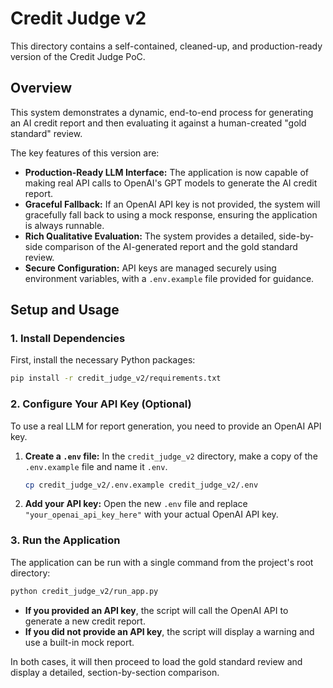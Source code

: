 # Credit Judge v2

This directory contains a self-contained, cleaned-up, and production-ready version of the Credit Judge PoC.

## Overview

This system demonstrates a dynamic, end-to-end process for generating an AI credit report and then evaluating it against a human-created "gold standard" review.

The key features of this version are:
- **Production-Ready LLM Interface:** The application is now capable of making real API calls to OpenAI's GPT models to generate the AI credit report.
- **Graceful Fallback:** If an OpenAI API key is not provided, the system will gracefully fall back to using a mock response, ensuring the application is always runnable.
- **Rich Qualitative Evaluation:** The system provides a detailed, side-by-side comparison of the AI-generated report and the gold standard review.
- **Secure Configuration:** API keys are managed securely using environment variables, with a `.env.example` file provided for guidance.

## Setup and Usage

### 1. Install Dependencies

First, install the necessary Python packages:

```bash
pip install -r credit_judge_v2/requirements.txt
```

### 2. Configure Your API Key (Optional)

To use a real LLM for report generation, you need to provide an OpenAI API key.

1.  **Create a `.env` file:** In the `credit_judge_v2` directory, make a copy of the `.env.example` file and name it `.env`.
    ```bash
    cp credit_judge_v2/.env.example credit_judge_v2/.env
    ```
2.  **Add your API key:** Open the new `.env` file and replace `"your_openai_api_key_here"` with your actual OpenAI API key.

### 3. Run the Application

The application can be run with a single command from the project's root directory:

```bash
python credit_judge_v2/run_app.py
```

-   **If you provided an API key**, the script will call the OpenAI API to generate a new credit report.
-   **If you did not provide an API key**, the script will display a warning and use a built-in mock report.

In both cases, it will then proceed to load the gold standard review and display a detailed, section-by-section comparison.
